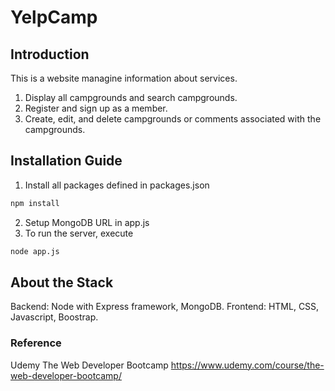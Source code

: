 # YelpCamp

## Introduction

This is a website managine information about services.
1) Display all campgrounds and search campgrounds. 
2) Register and sign up as a member.
3) Create, edit, and delete campgrounds or comments associated with the campgrounds.


## Installation Guide

1) Install all packages defined in packages.json
```bash
npm install
```

2) Setup MongoDB URL in app.js
3) To run the server, execute
```bash
node app.js
```

## About the Stack

Backend: Node with Express framework, MongoDB.
Frontend: HTML, CSS, Javascript, Boostrap.


### Reference
Udemy The Web Developer Bootcamp
https://www.udemy.com/course/the-web-developer-bootcamp/